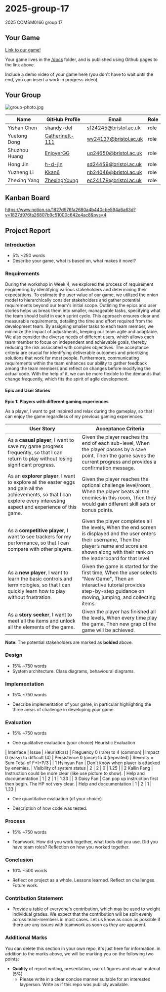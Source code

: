 # 2025-group-17
2025 COMSM0166 group 17
## Your Game

[Link to our game!](https://uob-comsm0166.github.io/2025-group-17/public/)

Your game lives in the [/docs](/docs) folder, and is published using Github pages to the link above.

Include a demo video of your game here (you don't have to wait until the end, you can insert a work in progress video)


## Your Group

![group-photo.jpg](images/group-photo.jpg)</br>

| Name | GitHub Profile | Email | Role |
|-|-|-|-|
| Yishan Chen  | [shandy-del](https://github.com/shandy-del)         | sf24245@bristol.ac.uk   | role |
| Yuetong Dong | [Catherinett-111](https://github.com/Catherinett-111) | wv24137@bristol.ac.uk   | role |
| Shuzhou Huang| [EnjoyerGG](https://github.com/EnjoyerGG)           | uq24650@bristol.ac.uk   | role |
| Hong Jin     | [h-d-jin](https://github.com/h-d-jin)               | sd24459@bristol.ac.uk   | role |
| Yuzheng Li   | [Kkan6](https://github.com/Kkan6)                   | nb24046@bristol.ac.uk   | role |
| Zhexing Yang | [ZhexingYoung](https://github.com/ZhexingYoung)     | ec24179@bristol.ac.uk   | role |


## Kanban Board
https://www.notion.so/1827d976fa2680a4b440cbe594a6a63d?v=1827d976fa26807b9c51000c642e4ac8&pvs=4

## Project Report

### Introduction

- 5% ~250 words 
- Describe your game, what is based on, what makes it novel? 

### Requirements 

<!-- - 15% ~750 words
- Use case diagrams, user stories. Early stages design. Ideation process. How did you decide as a team what to develop? -->

<!-- Reflection on requirement engineering -->
During the workshop in Week 4, we explored the process of requirement engineering by identifying various stakeholders and determining their expectations. To estimate the user value of our game, we utilized the onion model to hierarchically consider stakeholders and gather potential requirements beyond our team's initial scope. Outlining the epics and user stories helps us break them into smaller, manageable tasks, specifying what the team should build in each sprint cycle. This approach ensures clear and measurable requirements, detailing the time and effort required from the development team. By assigning smaller tasks to each team member, we minimize the impact of adjustments, keeping our team agile and adaptable. We also consider the diverse needs of different users, which allows each team member to focus on independent and achievable goals, thereby reducing the risk associated with complex objectives. The acceptance criteria are crucial for identifying deliverable outcomes and prioritizing solutions that work for most people. Furthermore, communicating requirements within the team enhances our ability to gather feedback among the team members and reflect on changes before modifying the actual code. With the help of it, we can be more flexible to the demands that change frequently, which fits the spirit of agile development.

#### Epic and User Stories
**Epic 1: Players with different gaming experiences**

As a player,
I want to get inspired and relax during the gameplay,
so that I can enjoy the game regardless of my previous gaming experiences.

| User Story | Acceptance Criteria |
|----------|----------|
| As a **casual player**, I want to save my game progress frequently, so that I can return to play without losing significant progress. | Given the player reaches the end of each sub-level, When the player passes by a save point, Then the game saves the current progress and provides a confirmation message. |
| As an **explorer player**, I want to explore all the easter eggs and gain all the achievements, so that I can explore every interesting aspect and experience of this game. | Given the player reaches the optional challenge level/room, When the player beats all the enemies in this room, Then they would gain different skill sets or bonus points. |
| As a **competitive player**, I want to see trackers for my performance, so that I can compare with other players. | Given the player completes all the levels, When the end screen is displayed and the user enters their username, Then the player’s name and score are shown along with their rank on the leaderboard for that level.
| As a **new player**, I want to learn the basic controls and terminologies, so that I can quickly learn how to play without frustration. | Given the game is started for the first time, When the user selects "New Game", Then an interactive tutorial provides step-by-step guidance on moving, jumping, and collecting items. |
| As a **story seeker**, I want to meet all the items and unlock all the elements of the game. | Given the player has finished all the levels, When every time play the game, Then new grap of the game will be achieved. |

**Note**: The potential stakeholders are marked as **bolded** above.

### Design

- 15% ~750 words 
- System architecture. Class diagrams, behavioural diagrams. 

### Implementation

- 15% ~750 words

- Describe implementation of your game, in particular highlighting the three areas of challenge in developing your game. 

### Evaluation

- 15% ~750 words

- One qualitative evaluation (your choice) 
Heuristic Evaluation

| Interface | Issue | Heuristic(s) | Freguency 0 (rare) to 4 (common)  | Impact 0 (easy) to difficult (4) | Persistence 0 (once) to 4 (repeated) | Severity = Sum Total of F+I+P/3 |
| 1 Hsinyun Fan | Don't know when player is attacked by enemies. | Visibility of system status | 2 | 2 | 0 | 1.25 |
| 2 Kailin Fang | Instruction could be more clear (like use picture to show). | Help and doccumentation | 1 | 2 | 1 | 1.33 |
| 3 Daisy Fan | Can pop up instruction first then begin. The HP not very clear. | Help and doccumentation | 1 | 2 | 1 | 1.33 |
- One quantitative evaluation (of your choice) 

- Description of how code was tested. 

### Process 

- 15% ~750 words

- Teamwork. How did you work together, what tools did you use. Did you have team roles? Reflection on how you worked together. 

### Conclusion

- 10% ~500 words

- Reflect on project as a whole. Lessons learned. Reflect on challenges. Future work. 

### Contribution Statement

- Provide a table of everyone's contribution, which may be used to weight individual grades. We expect that the contribution will be split evenly across team-members in most cases. Let us know as soon as possible if there are any issues with teamwork as soon as they are apparent. 

### Additional Marks

You can delete this section in your own repo, it's just here for information. in addition to the marks above, we will be marking you on the following two points:

- **Quality** of report writing, presentation, use of figures and visual material (5%) 
  - Please write in a clear concise manner suitable for an interested layperson. Write as if this repo was publicly available.

<!-- **Documentation** of code (5%)

  - Is your repo clearly organised? 
  - Is code well commented throughout? -->
